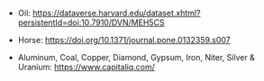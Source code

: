 * Oil: https://dataverse.harvard.edu/dataset.xhtml?persistentId=doi:10.7910/DVN/MEH5CS

* Horse: https://doi.org/10.1371/journal.pone.0132359.s007

* Aluminum, Coal, Copper, Diamond, Gypsum, Iron, Niter, Silver & Uranium: https://www.capitaliq.com/
